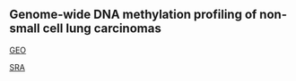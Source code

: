 ## Genome-wide DNA methylation profiling of non-small cell lung carcinomas

[GEO](https://www.ncbi.nlm.nih.gov/geo/query/acc.cgi?acc=GSE41343)

[SRA](ftp://ftp-trace.ncbi.nlm.nih.gov/sra/sra-instant/reads/ByStudy/sra/SRP/SRP016/SRP016001)
